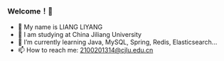 ### Welcome！👋 
- 👋  My name is LIANG LIYANG
- 🔭 I am studying at China Jiliang University 
- 🌱 I’m currently learning Java, MySQL, Spring, Redis, Elasticsearch...
- 📫 How to reach me: 2100201314@cjlu.edu.cn

<!--
**MysticalGuest/mysticalguest** is a ✨ _special_ ✨ repository 
because its `README.md` (this file) appears on your GitHub profile.
-->

